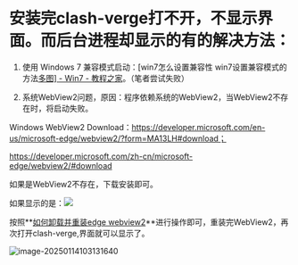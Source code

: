 

# 安装完clash-verge打不开，不显示界面。而后台进程却显示的有的解决方法：

1. 使用 Windows 7 兼容模式启动：[win7怎么设置兼容性 win7设置兼容模式的方法[多图\] - Win7 - 教程之家](https://www.jiaochengzhijia.com/win7/20953.html)。（笔者尝试失败）

2. 系统WebView2问题，原因：程序依赖系统的WebView2，当WebView2不存在时，将启动失败。

Windows WebView2 Download：https://developer.microsoft.com/en-us/microsoft-edge/webview2/?form=MA13LH#download；

https://developer.microsoft.com/zh-cn/microsoft-edge/webview2/#download

如果是WebView2不存在，下载安装即可。

如果显示的是：![](C:\Users\honor\AppData\Roaming\Typora\typora-user-images\image-20250114101637363.png)

按照**[如何卸载并重装edge webview2]()**进行操作即可，重装完WebView2，再次打开clash-verge,界面就可以显示了。

![image-20250114103131640](C:\Users\honor\AppData\Roaming\Typora\typora-user-images\image-20250114103131640.png)